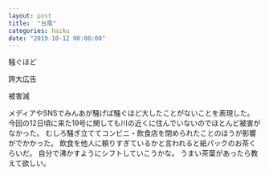 ```yaml
---
layout: post
title:  "台風"
categories: haiku
date: "2019-10-12 00:00:00"
---
```


<div class="haiku">
<p>騒ぐほど</p>
<p>誇大広告</p>
<p>被害減</p>
</div>

メディアやSNSでみんあが騒げば騒ぐほど大したことがないことを表現した。
今回の12日頃に来た19号に関しても川の近くに住んでいないのでほとんど被害がなかった。
むしろ騒ぎ立ててコンビニ・飲食店を閉められたことのほうが影響がでかかった。
飲食を他人に頼りすぎているかと言われると紙パックのお茶くらいだ。
自分で沸かすようにシフトしていこうかな。
うまい茶葉があったら教えて欲しい。

